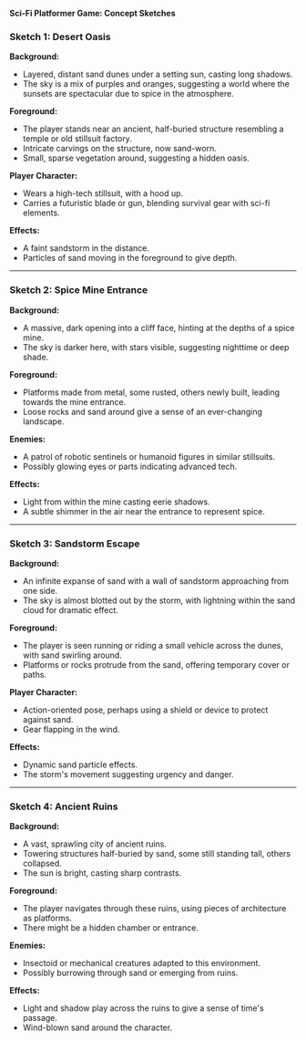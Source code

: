 **Sci-Fi Platformer Game: Concept Sketches**

### **Sketch 1: Desert Oasis**

**Background:**

- Layered, distant sand dunes under a setting sun, casting long shadows.
- The sky is a mix of purples and oranges, suggesting a world where the sunsets are spectacular due to spice in the atmosphere.

**Foreground:**

- The player stands near an ancient, half-buried structure resembling a temple or old stillsuit factory.
- Intricate carvings on the structure, now sand-worn.
- Small, sparse vegetation around, suggesting a hidden oasis.

**Player Character:**

- Wears a high-tech stillsuit, with a hood up.
- Carries a futuristic blade or gun, blending survival gear with sci-fi elements.

**Effects:**

- A faint sandstorm in the distance.
- Particles of sand moving in the foreground to give depth.

---

### **Sketch 2: Spice Mine Entrance**

**Background:**

- A massive, dark opening into a cliff face, hinting at the depths of a spice mine.
- The sky is darker here, with stars visible, suggesting nighttime or deep shade.

**Foreground:**

- Platforms made from metal, some rusted, others newly built, leading towards the mine entrance.
- Loose rocks and sand around give a sense of an ever-changing landscape.

**Enemies:**

- A patrol of robotic sentinels or humanoid figures in similar stillsuits.
- Possibly glowing eyes or parts indicating advanced tech.

**Effects:**

- Light from within the mine casting eerie shadows.
- A subtle shimmer in the air near the entrance to represent spice.

---

### **Sketch 3: Sandstorm Escape**

**Background:**

- An infinite expanse of sand with a wall of sandstorm approaching from one side.
- The sky is almost blotted out by the storm, with lightning within the sand cloud for dramatic effect.

**Foreground:**

- The player is seen running or riding a small vehicle across the dunes, with sand swirling around.
- Platforms or rocks protrude from the sand, offering temporary cover or paths.

**Player Character:**

- Action-oriented pose, perhaps using a shield or device to protect against sand.
- Gear flapping in the wind.

**Effects:**

- Dynamic sand particle effects.
- The storm's movement suggesting urgency and danger.

---

### **Sketch 4: Ancient Ruins**

**Background:**

- A vast, sprawling city of ancient ruins.
- Towering structures half-buried by sand, some still standing tall, others collapsed.
- The sun is bright, casting sharp contrasts.

**Foreground:**

- The player navigates through these ruins, using pieces of architecture as platforms.
- There might be a hidden chamber or entrance.

**Enemies:**

- Insectoid or mechanical creatures adapted to this environment.
- Possibly burrowing through sand or emerging from ruins.

**Effects:**

- Light and shadow play across the ruins to give a sense of time's passage.
- Wind-blown sand around the character.
